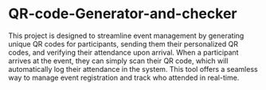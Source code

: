 # QR-code-Generator-and-checker
This project is designed to streamline event management by generating unique QR codes for participants, sending them their personalized QR codes, and verifying their attendance upon arrival. When a participant arrives at the event, they can simply scan their QR code, which will automatically log their attendance in the system. This tool offers a seamless way to manage event registration and track who attended in real-time.
